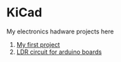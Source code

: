 # KiCad
My electronics hadware projects here

1. [My first project](https://github.com/SinkuKumar/KiCad/tree/main/First_Project)
2. [LDR circuit for arduino boards](https://github.com/SinkuKumar/KiCad/tree/main/LDR_Circuit)

